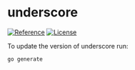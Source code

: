 # underscore

[![Reference](https://pkg.go.dev/badge/github.com/kavanahuang/otto/underscore.svg)](https://pkg.go.dev/github.com/kavanahuang/otto/underscore) [![License](https://img.shields.io/badge/MIT-blue.svg)](https://opensource.org/licenses/MIT)

To update the version of underscore run:

```shell
go generate
```
